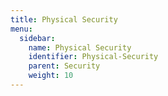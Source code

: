 ```yaml
---
title: Physical Security
menu:
  sidebar:
    name: Physical Security
    identifier: Physical-Security
    parent: Security
    weight: 10
---
```

